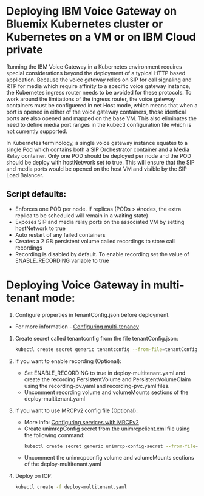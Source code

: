 # Deploying IBM Voice Gateway on Bluemix Kubernetes cluster or Kubernetes on a VM or on IBM Cloud private
Running the IBM Voice Gateway in a Kubernetes environment requires special considerations beyond the deployment of a typical HTTP based application. Because the voice gateway relies on SIP for call signaling and RTP for media which require affinity to a specific voice gateway instance, the Kubernetes ingress router needs to be avoided for these protocols. To work around the limitations of the ingress router, the voice gateway containers must be configuered in net Host mode, which means that when a port is opened in either of the voice gateway containers, those identical ports are also opened and mapped on the base VM. This also eliminates the need to define media port ranges in the kubectl configuration file which is not currently supported.

In Kubernetes terminology, a single voice gateway instance equates to a single Pod which contains both a SIP Orchestrator container and a Media Relay container. Only one POD should be deployed per node and the POD should be deploy with hostNetwork set to true. This will ensure that the SIP and media ports would be opened on the host VM and visible by the SIP Load Balancer.  

## Script defaults:

* Enforces one POD per node. If replicas (PODs > #nodes, the extra replica to be scheduled will remain in a waiting state)
* Exposes SIP and media relay ports on the associated VM by setting hostNetwork to true
* Auto restart of any failed containers
* Creates a 2 GB persistent volume called recordings to store call recordings
* Recording is disabled by default. To enable recording set the value of ENABLE_RECORDING variable to true



# Deploying Voice Gateway in multi-tenant mode:

1) Configure properties in tenantConfig.json before deployment. 
  - For more information - [Configuring multi-tenancy](https://www.ibm.com/support/knowledgecenter/SS4U29/multitenancy.html)

1) Create secret called tenantconfig from the file tenantConfig.json:
   ```bash
   kubectl create secret generic tenantconfig --from-file=tenantConfig.json
   ```

1) If you want to enable recording (Optional): 
   - Set ENABLE_RECORDING to true in deploy-multitenant.yaml and create the recording PersistentVolume and PersistentVolumeClaim using the recording-pv.yaml and recording-pvc.yaml files.
   - Uncomment recording volume and volumeMounts sections of the deploy-multitenant.yaml

1) If you want to use MRCPv2 config file (Optional):
   - More info: [Configuring services with MRCPv2](https://www.ibm.com/support/knowledgecenter/SS4U29/MRCP.html)
   - Create unimrcpConfig secret from the unimrcpclient.xml file using the following command: 
     ```bash
     kubectl create secret generic unimrcp-config-secret --from-file=unimrcpConfig=unimrcpclient.xml
     ```
   - Uncomment the unimrcpconfig volume and volumeMounts sections of the deploy-multitenant.yaml 
  
1) Deploy on ICP:  
   ```bash
   kubectl create -f deploy-multitenant.yaml
   ```
